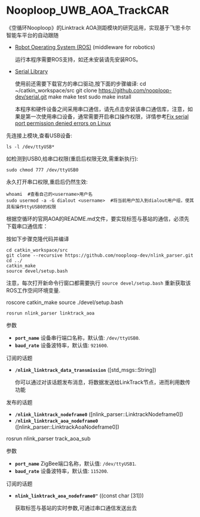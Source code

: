 # Nooploop_UWB_AOA_TrackCAR
《空循环Nooploop》的Linktrack AOA测距模块的研究运用，实现基于飞思卡尔智能车平台的自动跟随

<!-- Brief introduction ->
本项目以飞思卡尔智能车(STM32F103VET6)为实验平台,空循环的超宽带产品LinkTrack_aoa测距模块( Tag and anchor）做数据的采集，ROS为上位机对数据处理、判断、通过ZigBee通信模块串口发送控制给STM下位机，STM下位机响应上位机的控制指令，做出相应的底层运动。实现标签跟随。

<!-- Prerequisites -->
- [Robot Operating System (ROS)](http://wiki.ros.org) (middleware for robotics)
  
    运行本程序需要ROS支持，如还未安装请先安装ROS。

- [Serial Library](https://github.com/nooploop-dev/serial.git)

    使用前还需要下载官方的串口驱动,按下面的步骤编译:
    cd ~/catkin_workspace/src
    git clone https://github.com/nooploop-dev/serial.git
    make
    make test
    sudo make install


    本程序和硬件设备之间采用串口通信，请先点击安装该串口通信库，注意，如果是第一次使用串口设备，通常需要开启串口操作权限，详情参考[Fix serial port permission denied errors on Linux](https://websistent.com/fix-serial-port-permission-denied-errors-linux/)
	
 先连接上模块,查看USB设备:
   
    ls -l /dev/ttyUSB*
	
 如检测到USB0,给串口权限(重启后权限无效,需重新执行):
 
    sudo chmod 777 /dev/ttyUSB0
   
 永久打开串口权限,重启后仍然生效:
   
    whoami  #查看自己的<username>用户名
    sudo usermod -a -G dialout <username>  #将当前用户加入到dialout用户组，使其具有操作ttyUSB0的权限



<!-- preparation in advance -->
根据空循环的官网AOA的README.md文件，要实现标签与基站的通信，必须先下载串口通信库：

按如下步骤克隆代码并编译

    cd catkin_workspace/src
    git clone --recursive https://github.com/nooploop-dev/nlink_parser.git 
    cd ../
    catkin_make
    source devel/setup.bash

注意，每次打开新命令行窗口都需要执行 `source devel/setup.bash` 重新获取该ROS工作空间环境变量.

<!-- LinkTrack AOA -->


   roscore
   catkin_make
   source ./devel/setup.bash
   
<!-- ----------------------------------------------   发布方运行  ----------------------------------------------- -->

    rosrun nlink_parser linktrack_aoa

参数
   - **`port_name`** 设备串行端口名称，默认值: `/dev/ttyUSB0`.
   - **`baud_rate`** 设备波特率，默认值: `921600`.
  
订阅的话题

* **`/nlink_linktrack_data_transmission`** ([std_msgs::String])

	你可以通过对该话题发布消息，将数据发送给LinkTrack节点，进而利用数传功能

发布的话题

  - **`/nlink_linktrack_nodeframe0`** ([nlink_parser::LinktrackNodeframe0])
  - **`/nlink_linktrack_aoa_nodeframe0`** ([nlink_parser::LinktrackAoaNodeframe0])


<!-- ----------------------------------------------   订阅方运行  ----------------------------------------------- -->

   rosrun nlink_parser track_aoa_sub

参数
   - **`port_name`** ZigBee端口名称，默认值: `/dev/ttyUSB1`.   <!-- 根据实际情况修改设备名称 -->
   - **`baud_rate`** 设备波特率，默认值: `115200`.
 

订阅的话题

* **`nlink_linktrack_aoa_nodeframe0"`** ((const char [31]))

  获取标签与基站的实时参数,可通过串口通信发送出去


   
   



